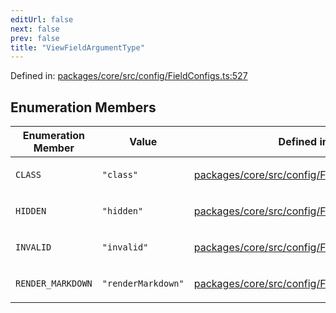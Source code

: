 ```yaml
---
editUrl: false
next: false
prev: false
title: "ViewFieldArgumentType"
---
```


Defined in: [packages/core/src/config/FieldConfigs.ts:527](https://github.com/mProjectsCode/obsidian-meta-bind-plugin/blob/43804cae2c305431d6768245a6348f2ee7f14fca/packages/core/src/config/FieldConfigs.ts#L527)

## Enumeration Members

<table>
<thead>
<tr>
<th>Enumeration Member</th>
<th>Value</th>
<th>Defined in</th>
</tr>
</thead>
<tbody>
<tr>
<td>

<a id="class"></a> `CLASS`

</td>
<td>

`"class"`

</td>
<td>

[packages/core/src/config/FieldConfigs.ts:530](https://github.com/mProjectsCode/obsidian-meta-bind-plugin/blob/43804cae2c305431d6768245a6348f2ee7f14fca/packages/core/src/config/FieldConfigs.ts#L530)

</td>
</tr>
<tr>
<td>

<a id="hidden"></a> `HIDDEN`

</td>
<td>

`"hidden"`

</td>
<td>

[packages/core/src/config/FieldConfigs.ts:529](https://github.com/mProjectsCode/obsidian-meta-bind-plugin/blob/43804cae2c305431d6768245a6348f2ee7f14fca/packages/core/src/config/FieldConfigs.ts#L529)

</td>
</tr>
<tr>
<td>

<a id="invalid"></a> `INVALID`

</td>
<td>

`"invalid"`

</td>
<td>

[packages/core/src/config/FieldConfigs.ts:532](https://github.com/mProjectsCode/obsidian-meta-bind-plugin/blob/43804cae2c305431d6768245a6348f2ee7f14fca/packages/core/src/config/FieldConfigs.ts#L532)

</td>
</tr>
<tr>
<td>

<a id="render_markdown"></a> `RENDER_MARKDOWN`

</td>
<td>

`"renderMarkdown"`

</td>
<td>

[packages/core/src/config/FieldConfigs.ts:528](https://github.com/mProjectsCode/obsidian-meta-bind-plugin/blob/43804cae2c305431d6768245a6348f2ee7f14fca/packages/core/src/config/FieldConfigs.ts#L528)

</td>
</tr>
</tbody>
</table>
